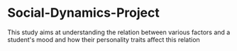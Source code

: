 # Social-Dynamics-Project
This study aims at understanding the relation between various factors and a student's mood and how their personality traits affect this relation
